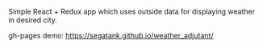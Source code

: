 Simple React + Redux app which uses outside data for displaying weather in desired city.

gh-pages demo:   https://segatank.github.io/weather_adjutant/
